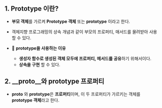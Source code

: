 ## 1. Prototype 이란?
- **부모 객체**를 가르켜 **Prototype 객체** 또는 **prototype** 이라고 한다.
- 객체지향 프로그래밍의 상속 개념과 같이 부모의 프로퍼티, 매서드를 물려받아 사용할 수 있다. 
- 📌 **prototype을 사용하는 이유**

     - **생성자 함수로 생성된 객체 모두에 프로퍼티, 메서드를 공유**하기 위해서이다.
     - **상속을 구현** 할 수 있다. 


## 2. __proto__와 prototype 프로퍼티
- **__proto__** 와 **prototype**은 **프로퍼티**이며, 이 두 프로퍼티가 가르키는 객체를 **prototype 객체**라고 한다. 




